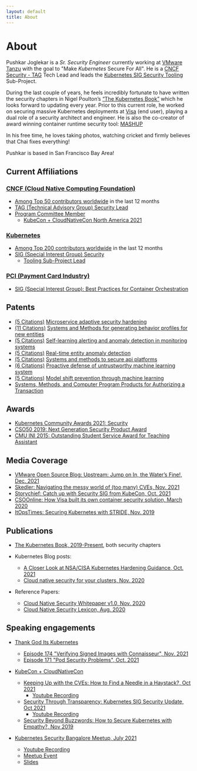 ```yaml
---
layout: default
title: About
---
```


# About

Pushkar Joglekar is a _Sr. Security Engineer_ currently working at [VMware Tanzu](https://tanzu.vmware.com/tanzu/) with the goal to "Make _Kubernetes_ Secure For All". He is a [CNCF Security - TAG](#cncf-cloud-native-computing-foundation) Tech Lead and leads the [Kubernetes SIG Security Tooling](#kubernetes) Sub-Project.

During the last couple of years, he feels incredibly fortunate to have written the security chapters in Nigel Poulton’s [“The Kubernetes Book”](#publications) which he looks forward to updating every year. Prior to this current role, he worked on securing massive Kubernetes deployments at [Visa](https://usa.visa.com) (end user), playing a dual role of a security architect and engineer. He is also the co-creator of award winning container runtime security tool: [MASHUP](#awards)

In his free time, he loves taking photos, watching cricket and firmly believes that Chai fixes everything!

Pushkar is based in San Francisco Bay Area!

## Current Affiliations

### [CNCF (Cloud Native Computing Foundation)](https://www.cncf.io/)
  * [Among Top 50 contributors worldwide](https://all.devstats.cncf.io/d/9/developer-activity-counts-by-repository-group-table?orgId=1&var-period_name=Last%20year&var-metric=contributions&var-repogroup_name=CNCF&var-country_name=All) in the last 12 months
  * [TAG (Technical Advisory Group) Security Lead](https://lists.cncf.io/g/cncf-toc/topic/result_pushkar_joglekar/88381568)
  * [Program Committee Member](https://www.cncf.io/blog/2021/08/04/inside-the-numbers-the-kubecon-cloudnativecon-selection-process-for-kubecon-cloudnativecon-north-america-2021/)
    * [KubeCon + CloudNativeCon North America 2021](https://www.credly.com/badges/2dc7336e-ad39-4a1c-a6f9-e88012d6d1af/public_url)

### [Kubernetes](https://kubernetes.io/)
  * [Among Top 200 contributors worldwide](https://k8s.devstats.cncf.io/d/13/developer-activity-counts-by-repository-group?orgId=1&var-period_name=Last%20year&var-metric=contributions&var-repogroup_name=Kubernetes&var-repo_name=kubernetes%2Fkubernetes&var-country_name=All) in the last 12 months
  * [SIG (Special Interest Group) Security](https://github.com/kubernetes/community/tree/master/sig-security) 
    * [Tooling Sub-Project Lead](https://github.com/kubernetes/community/tree/master/sig-security)

### [PCI (Payment Card Industry)](https://www.pcisecuritystandards.org/) 
  * [SIG (Special Interest Group): Best Practices for Container Orchestration](https://blog.pcisecuritystandards.org/pci-ssc-announces-2021-special-interest-group-election-results)

## Patents
* [(5 Citations)](https://patents.google.com/patent/WO2020060537A1#patentCitations) [Microservice adaptive security hardening](https://patents.google.com/patent/WO2020060537A1)
* [(11 Citations)](https://patents.google.com/patent/WO2019013771A1#patentCitations) [Systems and Methods for generating behavior profiles for new entities](https://patents.google.com/patent/WO2019013771A1)
* [(5 Citations)](https://patents.google.com/patent/WO2019213086A1#patentCitations) [Self-learning alerting and anomaly detection in monitoring systems](https://patents.google.com/patent/WO2019213086A1)
* [(5 Citations)](https://patents.google.com/patent/WO2019194787A1#patentCitations) [Real-time entity anomaly detection](https://patents.google.com/patent/WO2019194787A1)
* [(5 Citations)](https://patents.google.com/patent/WO2020005263A1#patentCitations) [Systems and methods to secure api platforms](https://patents.google.com/patent/WO2020005263A1)
* [(6 Citations)](https://patents.google.com/patent/WO2020040776A1#patentCitations) [Proactive defense of untrustworthy machine learning system](https://patents.google.com/patent/WO2020040776A1)
* [(5 Citations)](https://patents.google.com/patent/WO2020040777A1#patentCitations) [Model shift prevention through machine learning](https://patents.google.com/patent/WO2020040777A1)
* [Systems, Methods, and Computer Program Products for Authorizing a Transaction](https://patents.google.com/patent/US20210065194A1)

## Awards

* [Kubernetes Community Awards 2021: Security](https://www.kubernetes.dev/community/awards/2021/#security)
* [CSO50 2019: Next Generation Security Product Award](https://usa.visa.com/visa-everywhere/blog/bdp/2019/11/14/safety-in-numbers-1573775010350.html)
* [CMU INI 2015: Outstanding Student Service Award for Teaching Assistant](https://www.cmu.edu/ini/news/2015/awards.html)

## Media Coverage
* [VMware Open Source Blog: Upstream: Jump on In, the Water’s Fine!, Dec. 2021](https://blogs.vmware.com/opensource/2021/12/09/upstream-jump-on-in-the-waters-fine/)
* [Skedler: Navigating the messy world of (too many) CVEs, Nov. 2021](https://www.skedler.com/blog/common-vulnerabilities-and-exposures)
* [Storychief: Catch up with Security SIG from KubeCon, Oct. 2021](https://solutions.storychief.io/catch-up-with-the-security-sig-from-kubecon)
* [CSOOnline: How Visa built its own container security solution, March 2020](https://www.csoonline.com/article/3529974/how-visa-built-its-own-container-security-solution.html)
* [ItOpsTimes: Securing Kubernetes with STRIDE, Nov. 2019](https://www.itopstimes.com/itsec/kubecon-securing-kubernetes-with-stride/)

## Publications
* [The Kubernetes Book, 2019-Present](https://www.amazon.com/dp/1521823634), both security chapters
* Kubernetes Blog posts:
  * [A Closer Look at NSA/CISA Kubernetes Hardening Guidance, Oct. 2021](https://kubernetes.io/blog/2021/10/05/nsa-cisa-kubernetes-hardening-guidance/)
  * [Cloud native security for your clusters, Nov. 2020](https://kubernetes.io/blog/2020/11/18/cloud-native-security-for-your-clusters)

* Reference Papers:
  * [Cloud Native Security Whitepaper v1.0, Nov. 2020](https://github.com/cncf/sig-security/blob/master/security-whitepaper/CNCF_cloud-native-security-whitepaper-Nov2020.pdf)
  * [Cloud Native Security Lexicon, Aug. 2020](https://github.com/cncf/tag-security/blob/main/security-lexicon/cloud-native-security-lexicon.md)

## Speaking engagements

* [Thank God Its Kubernetes](https://www.youtube.com/playlist?list=PL7bmigfV0EqQzxcNpmcdTJ9eFRPBe-iZa)
  * [Episode 174 "Verifying Signed Images with Connaisseur", Nov. 2021](https://youtu.be/LFAmi39CBb4)
  * [Episode 171 "Pod Security Problems", Oct. 2021](https://youtu.be/Vk1ARLbAcVc)

* [KubeCon + CloudNativeCon](https://www.cncf.io/kubecon-cloudnativecon-events/) 
  * [Keeping Up with the CVEs: How to Find a Needle in a Haystack?, Oct 2021](https://kccncna2021.sched.com/event/lV48)
    * [Youtube Recording](https://youtu.be/2cvWmY4xvLU)   
  * [Security Through Transparency: Kubernetes SIG Security Update, Oct 2021](https://kccncna2021.sched.com/event/lV7Q)
    * [Youtube Recording](https://youtu.be/O5Wy7zSigOU) 
  * [Security Beyond Buzzwords: How to Secure Kubernetes with Empathy?, Nov 2019](https://kccncna19.sched.com/event/Uad6/security-beyond-buzzwords-how-to-secure-kubernetes-with-empathy-pushkar-joglekar-visa)

* [Kubernetes Security Bangalore Meetup, July 2021](https://www.meetup.com/kubernetes-openshift-India-Meetup/)
  * [Youtube Recording](https://youtu.be/W6YQNuJsFqU?t=2491)
  * [Meetup Event](https://www.meetup.com/kubernetes-openshift-India-Meetup/events/279192256)
  * [Slides](https://github.com/PushkarJ/pushkarj.github.io/blob/master/talks/k8s-meetup-blr-2021-htmfawoyst.pdf)

